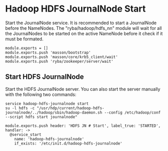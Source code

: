 
# Hadoop HDFS JournalNode Start

Start the JournalNode service. It is recommended to start a JournalNode before the
NameNodes. The "ryba/hadoop/hdfs_nn" module will wait for all the JournalNodes
to be started on the active NameNode before it check if it must be formated.

    module.exports = []
    module.exports.push 'masson/bootstrap'
    module.exports.push 'masson/core/krb5_client/wait'
    module.exports.push 'ryba/zookeeper/server/wait'

## Start HDFS JournalNode

Start the HDFS JournalNode server. You can also start the server manually with
the following two commands:

```
service hadoop-hdfs-journalnode start
su -l hdfs -c "/usr/hdp/current/hadoop-hdfs-journalnode/../hadoop/sbin/hadoop-daemon.sh --config /etc/hadoop/conf --script hdfs start journalnode"
```

    module.exports.push header: 'HDFS JN # Start', label_true: 'STARTED', handler: ->
      @service_start
        name: 'hadoop-hdfs-journalnode'
        if_exists: '/etc/init.d/hadoop-hdfs-journalnode'
